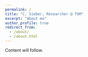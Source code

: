 ```yaml
---
permalink: /
title: "C. Sieber, Researcher @ TUM"
excerpt: "About me"
author_profile: true
redirect_from: 
  - /about/
  - /about.html
---
```


Content will follow.
